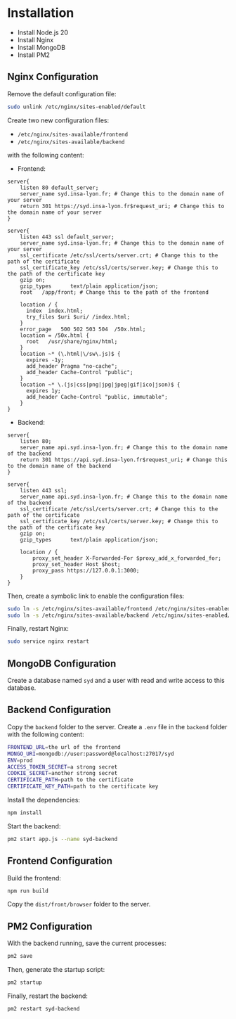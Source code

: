# Installation

- Install Node.js 20
- Install Nginx
- Install MongoDB
- Install PM2

## Nginx Configuration

Remove the default configuration file:

```bash
sudo unlink /etc/nginx/sites-enabled/default
```

Create two new configuration files:
- `/etc/nginx/sites-available/frontend`
- `/etc/nginx/sites-available/backend`

with the following content:

- Frontend: 
```nginx
server{
    listen 80 default_server;
    server_name syd.insa-lyon.fr; # Change this to the domain name of your server
    return 301 https://syd.insa-lyon.fr$request_uri; # Change this to the domain name of your server
}

server{
    listen 443 ssl default_server;
    server_name syd.insa-lyon.fr; # Change this to the domain name of your server
    ssl_certificate /etc/ssl/certs/server.crt; # Change this to the path of the certificate
    ssl_certificate_key /etc/ssl/certs/server.key; # Change this to the path of the certificate key
    gzip on;
    gzip_types      text/plain application/json;
    root   /app/front; # Change this to the path of the frontend

    location / {
      index  index.html;
      try_files $uri $uri/ /index.html;
    }
    error_page   500 502 503 504  /50x.html;
    location = /50x.html {
      root   /usr/share/nginx/html;
    }
    location ~* (\.html|\/sw\.js)$ {
      expires -1y;
      add_header Pragma "no-cache";
      add_header Cache-Control "public";
    }
    location ~* \.(js|css|png|jpg|jpeg|gif|ico|json)$ {
      expires 1y;
      add_header Cache-Control "public, immutable";
    }
}
```
- Backend:
```nginx
server{
    listen 80;
    server_name api.syd.insa-lyon.fr; # Change this to the domain name of the backend
    return 301 https://api.syd.insa-lyon.fr$request_uri; # Change this to the domain name of the backend
}

server{
    listen 443 ssl;
    server_name api.syd.insa-lyon.fr; # Change this to the domain name of the backend
    ssl_certificate /etc/ssl/certs/server.crt; # Change this to the path of the certificate
    ssl_certificate_key /etc/ssl/certs/server.key; # Change this to the path of the certificate key
    gzip on;
    gzip_types      text/plain application/json;

    location / {
        proxy_set_header X-Forwarded-For $proxy_add_x_forwarded_for;
        proxy_set_header Host $host;
        proxy_pass https://127.0.0.1:3000;
    }
}
```

Then, create a symbolic link to enable the configuration files:

```bash
sudo ln -s /etc/nginx/sites-available/frontend /etc/nginx/sites-enabled/frontend
sudo ln -s /etc/nginx/sites-available/backend /etc/nginx/sites-enabled/backend
```

Finally, restart Nginx:

```bash
sudo service nginx restart
```

## MongoDB Configuration

Create a database named `syd` and a user with read and write access to this database.

## Backend Configuration
Copy the `backend` folder to the server.
Create a `.env` file in the `backend` folder with the following content:

```bash
FRONTEND_URL=the url of the frontend
MONGO_URI=mongodb://user:password@localhost:27017/syd
ENV=prod
ACCESS_TOKEN_SECRET=a strong secret
COOKIE_SECRET=another strong secret
CERTIFICATE_PATH=path to the certificate
CERTIFICATE_KEY_PATH=path to the certificate key
```

Install the dependencies:

```bash
npm install
```

Start the backend:

```bash
pm2 start app.js --name syd-backend
```

## Frontend Configuration

Build the frontend:

```bash
npm run build
```

Copy the `dist/front/browser` folder to the server.


## PM2 Configuration

With the backend running, save the current processes:

```bash
pm2 save
```

Then, generate the startup script:

```bash
pm2 startup
```

Finally, restart the backend:

```bash
pm2 restart syd-backend
```


